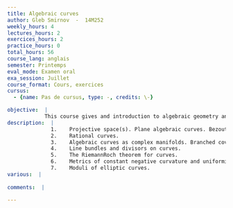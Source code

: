 ```yaml
---
title: Algebraic curves
author: Gleb Smirnov  -  14M252
weekly_hours: 4
lectures_hours: 2
exercices_hours: 2
practice_hours: 0
total_hours: 56
course_lang: anglais
semester: Printemps
eval_mode: Examen oral
exa_session: Juillet
course_format: Cours, exercices
cursus:
  - {name: Pas de cursus, type: -, credits: \-}

objective:  |
            This course gives and introduction to algebraic geometry and develops the theory of complex algebraic curves.
description:  |
              1.	Projective space(s). Plane algebraic curves. Bezouts theorem.
              2.	Rational curves.
              3.	Algebraic curves as complex manifolds. Branched coverings. The Riemann-Hurwitz formula.
              4.	Line bundles and divisors on curves.
              5.	The RiemannRoch theorem for curves.
              6.	Metrics of constant negative curvature and uniformization theorem.
              7.	Moduli of elliptic curves.
various:  |
          
comments:  |
           
---
```

